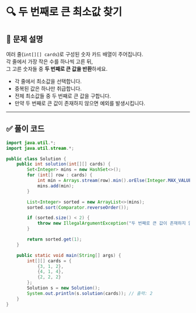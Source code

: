 # 🔍 두 번째로 큰 최소값 찾기

## 📌 문제 설명
여러 줄(`int[][] cards`)로 구성된 숫자 카드 배열이 주어집니다.  
각 줄에서 가장 작은 수를 하나씩 고른 뒤,  
그 고른 숫자들 중 **두 번째로 큰 값을 반환**하세요.

- 각 줄에서 최소값을 선택합니다.
- 중복된 값은 하나만 취급합니다.
- 전체 최소값들 중 두 번째로 큰 값을 구합니다.
- 만약 두 번째로 큰 값이 존재하지 않으면 예외를 발생시킵니다.

---

## ✅ 풀이 코드

```java
import java.util.*;
import java.util.stream.*;

public class Solution {
    public int solution(int[][] cards) {
        Set<Integer> mins = new HashSet<>();
        for (int[] row : cards) {
            int min = Arrays.stream(row).min().orElse(Integer.MAX_VALUE);
            mins.add(min);
        }

        List<Integer> sorted = new ArrayList<>(mins);
        sorted.sort(Comparator.reverseOrder());

        if (sorted.size() < 2) {
            throw new IllegalArgumentException("두 번째로 큰 값이 존재하지 않습니다.");
        }

        return sorted.get(1);
    }

    public static void main(String[] args) {
        int[][] cards = {
            {3, 1, 2},
            {4, 1, 4},
            {2, 2, 2}
        };
        Solution s = new Solution();
        System.out.println(s.solution(cards)); // 출력: 2
    } 
}